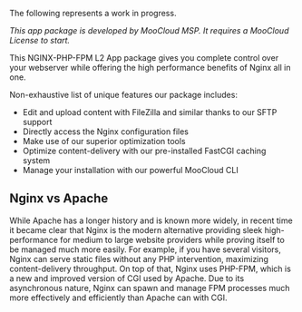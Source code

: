The following represents a work in progress.

_This app package is developed by MooCloud MSP. It requires a MooCloud License to start._

This NGINX-PHP-FPM L2 App package gives you complete control over your webserver while offering the high performance benefits of Nginx all in one.

Non-exhaustive list of unique features our package includes:

- Edit and upload content with FileZilla and similar thanks to our SFTP support
- Directly access the Nginx configuration files
- Make use of our superior optimization tools
- Optimize content-delivery with our pre-installed FastCGI caching system
- Manage your installation with our powerful MooCloud CLI

## Nginx vs Apache
While Apache has a longer history and is known more widely, in recent time it became clear that Nginx is the modern alternative providing sleek high-performance for medium to large website providers while proving itself to be managed much more easily. For example, if you have several visitors, Nginx can serve static files without any PHP intervention, maximizing content-delivery throughput. On top of that, Nginx uses PHP-FPM, which is a new and improved version of CGI used by Apache. Due to its asynchronous nature, Nginx can spawn and manage FPM processes much more effectively and efficiently than Apache can with CGI.
